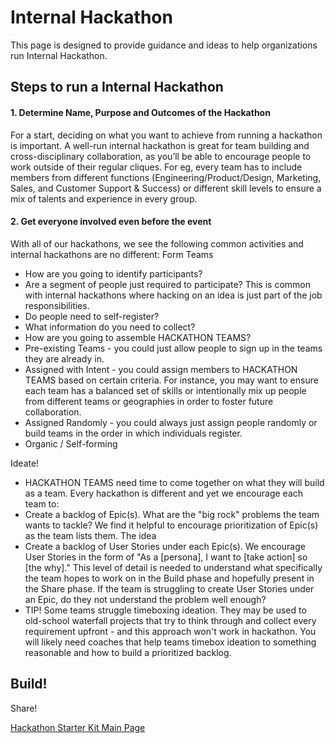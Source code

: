 # Internal Hackathon
This page is designed to provide guidance and ideas to help organizations run Internal Hackathon.

## Steps to run a Internal Hackathon

#### 1. Determine Name, Purpose and Outcomes of the Hackathon
For a start, deciding on what you want to achieve from running a hackathon is important. A well-run internal hackathon is great for team building and cross-disciplinary collaboration, as you’ll be able to encourage people to work outside of their regular cliques.
For eg, every team has to include members from different functions (Engineering/Product/Design, Marketing, Sales, and Customer Support & Success) or different skill levels to ensure a mix of talents and experience in every group.

#### 2. Get everyone involved even before the event

With all of our hackathons, we see the following common activities and internal hackathons are no different:
Form Teams
- How are you going to identify participants?
-   Are a segment of people just required to participate? This is common with internal hackathons where hacking on an idea is just part of the job responsibilities.
-   Do people need to self-register?
-   What information do you need to collect?
- How are you going to assemble HACKATHON TEAMS?
-   Pre-existing Teams - you could just allow people to sign up in the teams they are already in.
-   Assigned with Intent - you could assign members to HACKATHON TEAMS based on certain criteria. For instance, you may want to ensure each team has a balanced set of skills or intentionally mix up people from different teams or geographies in order to foster future collaboration.
-   Assigned Randomly - you could always just assign people randomly or build teams in the order in which individuals register.
-   Organic / Self-forming

Ideate!
- HACKATHON TEAMS need time to come together on what they will build as a team. Every hackathon is different and yet we encourage each team to:
-   Create a backlog of Epic(s). What are the "big rock" problems the team wants to tackle? We find it helpful to encourage prioritization of Epic(s) as the team lists them. The idea 
-   Create a backlog of User Stories under each Epic(s). We encourage User Stories in the form of "As a [persona], I want to [take action] so [the why]." This level of detail is needed to understand what specifically the team hopes to work on in the Build phase and hopefully present in the Share phase. If the team is struggling to create User Stories under an Epic, do they not understand the problem well enough?
- TIP! Some teams struggle timeboxing ideation. They may be used to old-school waterfall projects that try to think through and collect every requirement upfront - and this approach won't work in hackathon. You will likely need coaches that help teams timebox ideation to something reasonable and how to build a prioritized backlog.

Build!
- 

Share!

[Hackathon Starter Kit Main Page](https://github.com/microsoft/hackathon-starter-kit/)
